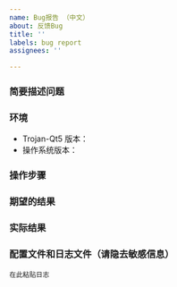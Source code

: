 ```yaml
---
name: Bug报告 （中文）
about: 反馈Bug
title: ''
labels: bug report
assignees: ''

---
```


<!--
- 如果你是从服务提供商购买的服务，请先联系他们
- 提问前请先检查是否与现有 issue 重复
- 请按照以下格式描述你的问题，描述不清的问题将会被关闭。
-->

### 简要描述问题

### 环境

- Trojan-Qt5 版本：
- 操作系统版本：

### 操作步骤


### 期望的结果


### 实际结果


### 配置文件和日志文件（请隐去敏感信息）

```
在此粘贴日志
```
